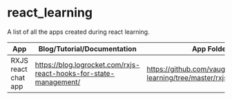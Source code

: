 # react_learning

A list of all the apps created during react learning.

| App  | Blog/Tutorial/Documentation | App Folder | Status |
| ------------- | ------------- | ------------- | ------------- |
| RXJS react chat app  | <https://blog.logrocket.com/rxjs-react-hooks-for-state-management/>  | <https://github.com/vaughan189/react-learning/tree/master/rxjs_react_chat> | DONE |
